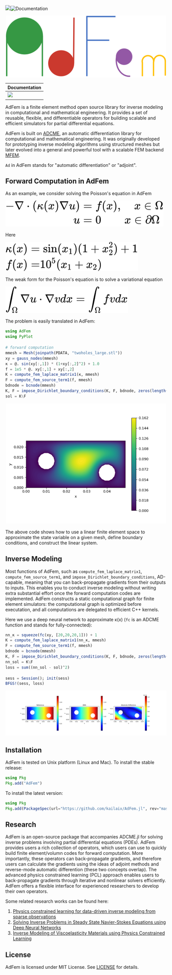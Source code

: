 ![](https://travis-ci.com/kailaix/AdFem.jl.svg?token=tCRK4npbxWQNS6KVeBvs&branch=master)![Documentation](https://github.com/kailaix/AdFem.jl/workflows/Documentation/badge.svg)

<p align="center">
<img src="https://github.com/ADCMEMarket/ADCMEImages/blob/master/AdFem/logo.png" width="500"/>
</p>


| Documentation                                                |
| ------------------------------------------------------------ |
| [![](https://img.shields.io/badge/docs-dev-blue.svg)](https://kailaix.github.io/AdFem.jl/dev/) |

AdFem is a finite element method open source library for inverse modeling in computational and mathematical engineering. It provides a set of reusable, flexible, and differentiable operators for building scalable and efficient simulators for partial differential equations. 

AdFem is built on [ADCME](https://github.com/kailaix/ADCME.jl), an automatic differentiation library for computational and mathematical engineering. It was originally developed for prototyping inverse modeling algorithms using structured meshes but later evolved into a general and powerful tool with a scalable FEM backend [MFEM](https://mfem.org/). 

`Ad` in AdFem stands for "automatic differentiation" or "adjoint". 

## Forward Computation in AdFem

As an example, we consider solving the Poisson's equation in AdFem

![](./docs/src/assets/eq1.svg)

Here

![](./docs/src/assets/eq2.svg)

The weak form for the Poisson's equation is to solve a variational equation 

![](./docs/src/assets/eq3.svg)

The problem is easily translated in AdFem:

```julia
using AdFem
using PyPlot 

# forward computation
mmesh = Mesh(joinpath(PDATA, "twoholes_large.stl"))
xy = gauss_nodes(mmesh)
κ = @. sin(xy[:,1]) * (1+xy[:,2]^2) + 1.0
f = 1e5 * @. xy[:,1] + xy[:,2]
K = compute_fem_laplace_matrix1(κ, mmesh)
F = compute_fem_source_term1(f, mmesh)
bdnode = bcnode(mmesh)
K, F = impose_Dirichlet_boundary_conditions(K, F, bdnode, zeros(length(bdnode)))
sol = K\F
```

<p align="center">
<img src="./docs/src/assets/poisson_solution.png" width="500"/>
</p>

The above code shows how to use a linear finite element space to approximate the state variable on a given mesh, define boundary conditions, and construct the linear system. 

## Inverse Modeling

Most functions of AdFem, such as `compute_fem_laplace_matrix1`, `compute_fem_source_term1`, and `impose_Dirichlet_boundary_conditions`, AD-capable, meaning that you can back-propagate gradients from their outputs to inputs. This enables you to conduct inverse modeling without writing extra substantial effort once the forward computation codes are implemented. AdFem constructs a static computational graph for finite element simulators: the computational graph is optimized before executation, and all computations are delegated to efficient C++ kernels. 

Here we use a deep neural network to approximate κ(x) (`fc` is an ADCME function and stands for fully-connected):

```julia
nn_κ = squeeze(fc(xy, [20,20,20,1])) + 1
K = compute_fem_laplace_matrix1(nn_κ, mmesh)
F = compute_fem_source_term1(f, mmesh)
bdnode = bcnode(mmesh)
K, F = impose_Dirichlet_boundary_conditions(K, F, bdnode, zeros(length(bdnode)))
nn_sol = K\F
loss = sum((nn_sol - sol)^2)

sess = Session(); init(sess)
BFGS!(sess, loss)
```

![](./docs/src/assets/poisson_kappa.png)

## Installation 

AdFem is tested on Unix platform (Linux and Mac). To install the stable release:

```julia
using Pkg
Pkg.add("AdFem")
```

To install the latest version:

```julia
using Pkg 
Pkg.add(PackageSpec(url="https://github.com/kailaix/AdFem.jl", rev="master")) 
```





## Research

AdFem is an open-source package that accompanies ADCME.jl for solving inverse problems involving partial differential equations (PDEs). AdFem provides users a rich collection of operators, which users can use to quickly build finite element/volumn codes for forward computation. More importantly, these operators can back-propagate gradients, and therefore users can calculate the gradients using the ideas of adjoint methods and reverse-mode automatic differention (these two concepts overlap). The advanced physics constrained learning (PCL) approach enables users to back-propagate gradients through iterative and nonlinear solvers efficiently. AdFem offers a flexible interface for experienced researchers to develop their own operators.

Some related research works can be found here:

1. [Physics constrained learning for data-driven inverse modeling from sparse observations](https://arxiv.org/abs/2002.10521)
2. [Solving Inverse Problems in Steady State Navier-Stokes Equations using Deep Neural Networks](https://arxiv.org/abs/2008.13074)
3. [Inverse Modeling of Viscoelasticity Materials using Physics Constrained Learning](https://arxiv.org/abs/2005.04384)


## License

AdFem is licensed under MIT License. See [LICENSE](https://github.com/kailaix/AdFem.jl/blob/master/LICENSE) for details.

